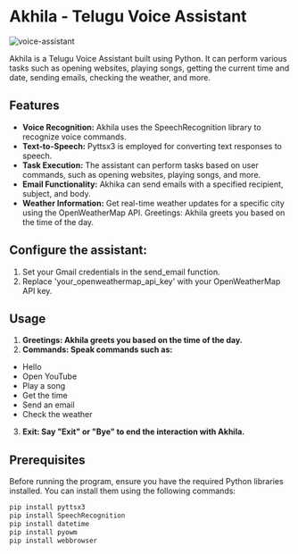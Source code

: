 # Akhila - Telugu Voice Assistant
![voice-assistant](https://github.com/swapneelsinghthakuri/voiceasistant/assets/68538700/d70af9e7-ed43-4aa6-98a5-4dada2aad798)

Akhila is a Telugu Voice Assistant built using Python. It can perform various tasks such as opening websites, playing songs, getting the current time and date, sending emails, checking the weather, and more.

## Features

- **Voice Recognition:** Akhila uses the SpeechRecognition library to recognize voice commands.
- **Text-to-Speech:** Pyttsx3 is employed for converting text responses to speech.
- **Task Execution:** The assistant can perform tasks based on user commands, such as opening websites, playing songs, and more.
- **Email Functionality:** Akhika can send emails with a specified recipient, subject, and body.
- **Weather Information:** Get real-time weather updates for a specific city using the OpenWeatherMap API.
Greetings: Akhila greets you based on the time of the day.

## **Configure the assistant:**

1. Set your Gmail credentials in the send_email function.
2. Replace 'your_openweathermap_api_key' with your OpenWeatherMap API key.

## Usage

1. **Greetings: Akhila greets you based on the time of the day.**
2. **Commands: Speak commands such as:**

- Hello
- Open YouTube
- Play a song
- Get the time
- Send an email
- Check the weather

3. **Exit: Say "Exit" or "Bye" to end the interaction with Akhila.**

## Prerequisites
Before running the program, ensure you have the required Python libraries installed. You can install them using the following commands:

```bash
pip install pyttsx3
pip install SpeechRecognition
pip install datetime
pip install pyowm
pip install webbrowser
